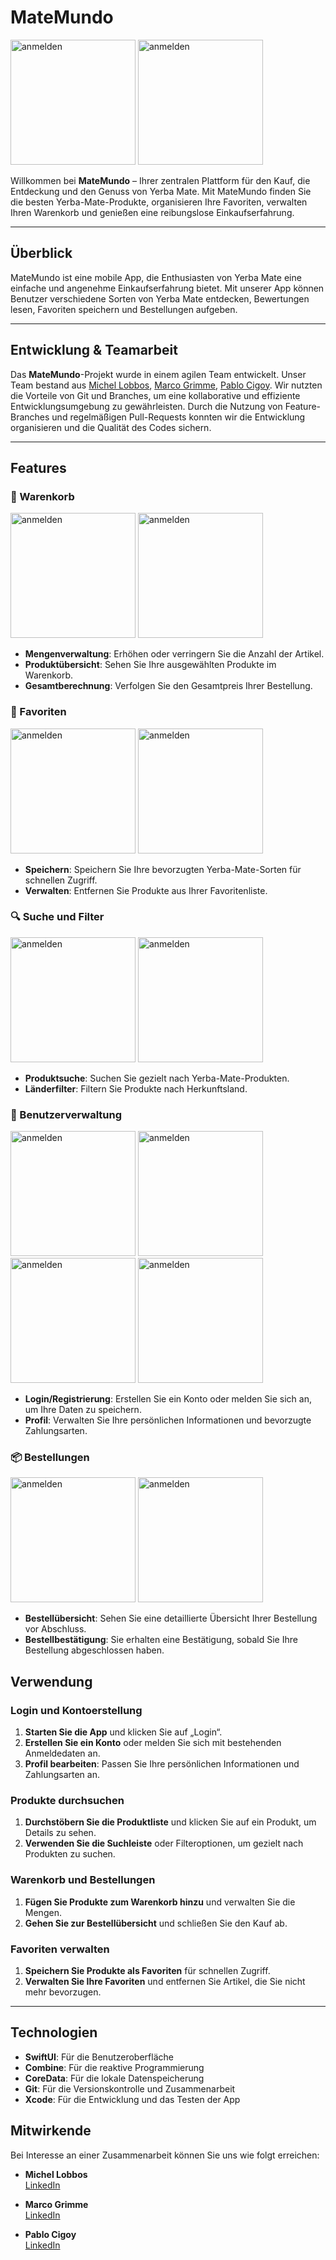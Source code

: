 # MateMundo

<img src="https://github.com/SI-Classroom-Batch-013/iOS_Projektwoche_Group2/assets/148045668/7976309a-9010-4774-b6c1-b1e9d8ef1e93" alt="anmelden" width="200">

<img src="https://github.com/SI-Classroom-Batch-013/iOS_Projektwoche_Group2/assets/148045668/76e42788-9166-446f-a427-06d18ba64f97" alt="anmelden" width="200">



Willkommen bei **MateMundo** – Ihrer zentralen Plattform für den Kauf, die Entdeckung und den Genuss von Yerba Mate. Mit MateMundo finden Sie die besten Yerba-Mate-Produkte, organisieren Ihre Favoriten, verwalten Ihren Warenkorb und genießen eine reibungslose Einkaufserfahrung.

---

## Überblick

MateMundo ist eine mobile App, die Enthusiasten von Yerba Mate eine einfache und angenehme Einkaufserfahrung bietet. Mit unserer App können Benutzer verschiedene Sorten von Yerba Mate entdecken, Bewertungen lesen, Favoriten speichern und Bestellungen aufgeben.

---

## Entwicklung & Teamarbeit

Das **MateMundo**-Projekt wurde in einem agilen Team entwickelt. Unser Team bestand aus [Michel Lobbos](https://github.com/MichelLobbos-Syntax), [Marco Grimme](https://github.com/Marco-Syntax), [Pablo Cigoy](https://github.com/Pablo-Mdz). Wir nutzten die Vorteile von Git und Branches, um eine kollaborative und effiziente Entwicklungsumgebung zu gewährleisten. Durch die Nutzung von Feature-Branches und regelmäßigen Pull-Requests konnten wir die Entwicklung organisieren und die Qualität des Codes sichern.

---

## Features

### 🛒 Warenkorb


<img src="https://github.com/SI-Classroom-Batch-013/iOS_Projektwoche_Group2/assets/148045668/cfc635cb-a613-405b-a782-1a040448de57" alt="anmelden" width="200">
<img src="https://github.com/SI-Classroom-Batch-013/iOS_Projektwoche_Group2/assets/148045668/05b067e9-53fd-46ae-b24a-f9f9850f190f" alt="anmelden" width="200">

- **Mengenverwaltung**: Erhöhen oder verringern Sie die Anzahl der Artikel.
- **Produktübersicht**: Sehen Sie Ihre ausgewählten Produkte im Warenkorb.
- **Gesamtberechnung**: Verfolgen Sie den Gesamtpreis Ihrer Bestellung.

### 💖 Favoriten

<img src="https://github.com/SI-Classroom-Batch-013/iOS_Projektwoche_Group2/assets/148045668/4d77b85c-3223-4f09-a66d-56b3bd1d6268" alt="anmelden" width="200">
<img src="https://github.com/SI-Classroom-Batch-013/iOS_Projektwoche_Group2/assets/148045668/80967275-2cec-4b46-96ee-503bc980fe6e" alt="anmelden" width="200">

- **Speichern**: Speichern Sie Ihre bevorzugten Yerba-Mate-Sorten für schnellen Zugriff.
- **Verwalten**: Entfernen Sie Produkte aus Ihrer Favoritenliste.

### 🔍 Suche und Filter
<img src="https://github.com/SI-Classroom-Batch-013/iOS_Projektwoche_Group2/assets/148045668/824d9bd7-6f95-4a08-9a38-6d926098885a" alt="anmelden" width="200">
<img src="https://github.com/SI-Classroom-Batch-013/iOS_Projektwoche_Group2/assets/148045668/872003bf-b08c-499d-be62-a4b49f172a02" alt="anmelden" width="200">

- **Produktsuche**: Suchen Sie gezielt nach Yerba-Mate-Produkten.
- **Länderfilter**: Filtern Sie Produkte nach Herkunftsland.

### 🔑 Benutzerverwaltung
<img src="https://github.com/SI-Classroom-Batch-013/iOS_Projektwoche_Group2/assets/148045668/c7ccaee3-6374-422e-a25d-ce349f364559" alt="anmelden" width="200">
<img src="https://github.com/SI-Classroom-Batch-013/iOS_Projektwoche_Group2/assets/148045668/e48472f9-2c29-40af-a2cc-8ef1aac7a09c" alt="anmelden" width="200">
<img src="https://github.com/SI-Classroom-Batch-013/iOS_Projektwoche_Group2/assets/148045668/3029e979-1b33-4591-b96d-4e5d19b49877" alt="anmelden" width="200">
<img src="https://github.com/SI-Classroom-Batch-013/iOS_Projektwoche_Group2/assets/148045668/05882733-c1d5-4ebf-b418-af8d115da99a" alt="anmelden" width="200">


- **Login/Registrierung**: Erstellen Sie ein Konto oder melden Sie sich an, um Ihre Daten zu speichern.
- **Profil**: Verwalten Sie Ihre persönlichen Informationen und bevorzugte Zahlungsarten.

### 📦 Bestellungen
<img src="https://github.com/SI-Classroom-Batch-013/iOS_Projektwoche_Group2/assets/148045668/8df437b5-4044-4f76-abc5-58f88ebab0a2" alt="anmelden" width="200">
<img src="https://github.com/SI-Classroom-Batch-013/iOS_Projektwoche_Group2/assets/148045668/d384aae7-dc14-4d4f-b1f6-c045844bd061" alt="anmelden" width="200">

- **Bestellübersicht**: Sehen Sie eine detaillierte Übersicht Ihrer Bestellung vor Abschluss.
- **Bestellbestätigung**: Sie erhalten eine Bestätigung, sobald Sie Ihre Bestellung abgeschlossen haben.


## Verwendung

### Login und Kontoerstellung
1. **Starten Sie die App** und klicken Sie auf „Login“.
2. **Erstellen Sie ein Konto** oder melden Sie sich mit bestehenden Anmeldedaten an.
3. **Profil bearbeiten**: Passen Sie Ihre persönlichen Informationen und Zahlungsarten an.

### Produkte durchsuchen
1. **Durchstöbern Sie die Produktliste** und klicken Sie auf ein Produkt, um Details zu sehen.
2. **Verwenden Sie die Suchleiste** oder Filteroptionen, um gezielt nach Produkten zu suchen.

### Warenkorb und Bestellungen
1. **Fügen Sie Produkte zum Warenkorb hinzu** und verwalten Sie die Mengen.
2. **Gehen Sie zur Bestellübersicht** und schließen Sie den Kauf ab.

### Favoriten verwalten
1. **Speichern Sie Produkte als Favoriten** für schnellen Zugriff.
2. **Verwalten Sie Ihre Favoriten** und entfernen Sie Artikel, die Sie nicht mehr bevorzugen.

---

## Technologien

- **SwiftUI**: Für die Benutzeroberfläche
- **Combine**: Für die reaktive Programmierung
- **CoreData**: Für die lokale Datenspeicherung
- **Git**: Für die Versionskontrolle und Zusammenarbeit
- **Xcode**: Für die Entwicklung und das Testen der App

## Mitwirkende
Bei Interesse an einer Zusammenarbeit können Sie uns wie folgt erreichen:

- **Michel Lobbos**  
[LinkedIn](https://www.linkedin.com/in/michel-lobbos/)

- **Marco Grimme**  
 [LinkedIn](https://www.linkedin.com/in/marco-grimme/)

- **Pablo Cigoy**  
 [LinkedIn](https://www.linkedin.com/in/pablo-cigoy/)


